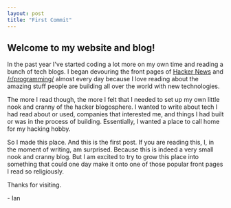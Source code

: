 ```yaml
---
layout: post
title: "First Commit"
---
```


## Welcome to my website and blog!

In the past year I've started coding a lot more on my own time and reading a bunch of tech blogs. 
I began devouring the front pages of [Hacker News][hn] and [/r/programming/][pr] almost every day because I love reading about the amazing stuff people are building all over the world with new technologies. 

The more I read though, the more I felt that I needed to set up my own little nook and cranny of the hacker blogosphere.
I wanted to write about tech I had read about or used, companies that interested me, and things I had built or was in the process of building.
Essentially, I wanted a place to call home for my hacking hobby.

So I made this place.
And this is the first post.
If you are reading this, I, in the moment of writing, am surprised.
Because this is indeed a very small nook and cranny blog.
But I am excited to try to grow this place into something that could one day make it onto one of those popular front pages I read so religiously.

Thanks for visiting.

\- Ian

[hn]:https://news.ycombinator.com/
[pr]:http://www.reddit.com/r/programming

